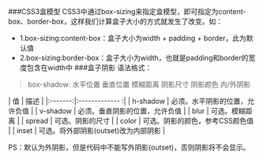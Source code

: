 ###CSS3盒模型
CSS3中通过box-sizing来指定盒模型，即可指定为content-box、border-box，这样我们计算盒子大小的方式就发生了改变。如：
-   1.box-sizing:content-box：盒子大小为width + padding + border，此为默认值
-    2.box-sizing:border-box：盒子大小为width，也就是padding和border的宽度包含在width中
###盒子阴影
语法格式：
>box-shadow: 水平位置 垂直位置 模糊距离 阴影尺寸 阴影颜色 内/外阴影

|    值    |       描述       | 
|:-------:|:------------- :| 
|   h-shadow  |     必须。水平阴影的位置，允许负值    | 
|   v-shadow  |     必须。垂直阴影的位置，允许负值    | 
|   blur  |     可选。模糊距离    | 
|   spread  |     可选。阴影的尺寸    | 
|   color  |     可选。阴影的颜色，参考CSS颜色值    | 
|   inset  |     可选。将外部阴影(outset)改为内部阴影    | 

PS：默认为外阴影，但是代码中不能写外阴影(outset)，否则阴影将不会显示。
